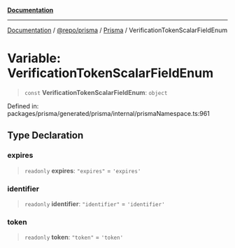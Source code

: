 [**Documentation**](../../../../../README.md)

***

[Documentation](../../../../../README.md) / [@repo/prisma](../../../README.md) / [Prisma](../README.md) / VerificationTokenScalarFieldEnum

# Variable: VerificationTokenScalarFieldEnum

> `const` **VerificationTokenScalarFieldEnum**: `object`

Defined in: packages/prisma/generated/prisma/internal/prismaNamespace.ts:961

## Type Declaration

### expires

> `readonly` **expires**: `"expires"` = `'expires'`

### identifier

> `readonly` **identifier**: `"identifier"` = `'identifier'`

### token

> `readonly` **token**: `"token"` = `'token'`
